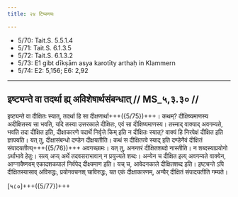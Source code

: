 ```yaml
---
title: २४ टिप्पणयः

---
```

- 5/70: Tait.S. 5.5.1.4
- 5/71: Tait.S. 6.1.3.5
- 5/72: Tait.S. 6.1.3.2
- 5/73: E1 gibt dīkṣām asya karotīty arthaḥ in Klammern
- 5/74: E2: 5,156; E6: 2,92

____________________________________________


## इष्ट्यन्ते वा तदर्था ह्य् अविशेषार्थसंबन्धात् // MS_५,३.३० //

इष्ट्यन्ते वा दीक्षितः स्यात्, तदर्था हि सा दीक्षणार्था+++({5/75})+++। कथम्? दीक्षिष्यमाणस्य अदीक्षितस्य सा भवति, यदि तस्या उत्तरकाले दीक्षितः, एवं सा दीक्षिष्यमाणस्य। तस्माद् वाक्याद् अवगम्यते, भवति तदा दीक्षित इति, दीक्षाकारणे पदार्थे निर्वृत्ते किम् इति न दीक्षितः स्यात्? वाक्यं हि निरपेक्षं दीक्षित इति ज्ञापयति।
यत् तु, दीक्षासंबन्धो दण्डेन दीक्षयतीति। कथं स दीक्षितत्वे स्याद् इति दण्डेनैवं दीक्षितं संपादयतीत्य्+++({5/76})+++ अवगच्छामः। यत् तु, अनन्तरं दीक्षितशब्दो नास्तीति। न शब्दस्याप्रयोगो ऽर्थाभावे हेतुः। सत्य् अप्य् अर्थे तदवसराभावान् न प्रयुज्यते शब्दः। अन्येन च दीक्षित इत्य् अवगम्यते वाक्येन, आग्नावैष्णवम् एकादशकपालं निर्वपेद् दीक्ष्यमाण इति। यच् च, आवेदनकाले दीक्षितशब्द इति। इष्ट्यन्ते ऽपि दीक्षितस्यासाव् अविरुद्धः, प्रयोगवचनश् चाविरुद्धः, यत एकं दीक्षाकारणम्, अन्यैर् दीक्षितं संपादयतीति गम्यते।

[५८०]+++({5/77})+++
